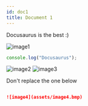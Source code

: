 ```yaml
---
id: doc1
title: Document 1
---
```


Docusaurus is the best :)

![image1](assets/image1.png)

```js
console.log("Docusaurus");
```

![image2](assets/image2.jpg)
![image3](assets/image3.gif)

Don't replace the one below
```md

![image4](assets/image4.bmp)
```